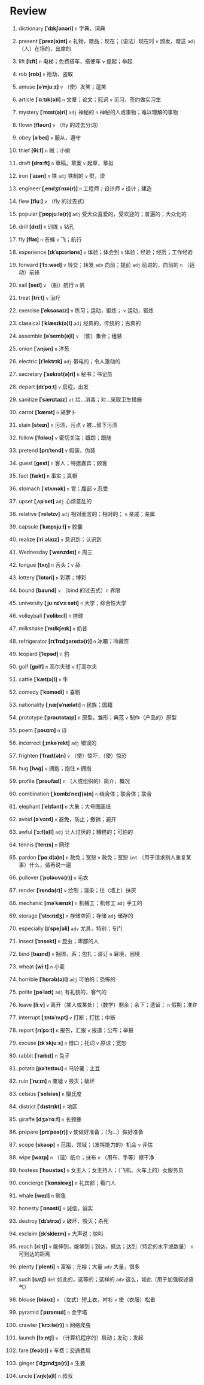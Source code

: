 # Review
1. dictionary **[ˈdɪkʃənəri]** `n` 字典，词典

2. present **[ˈprez(ə)nt]** `n` 礼物，赠品；现在；（语法）现在时 `v` 颁发，赠送 `adj` （人）在场的，出席的

3. lift **[lɪft]** `n` 电梯；免费搭车，搭便车 `v` 提起；举起

4. rob **[rɒb]** `v` 抢劫，盗取

5. amuse **[əˈmjuːz]** `v` （使）发笑；逗笑

6. article **[ˈɑːtɪk(ə)l]** `n` 文章；论文；冠词 `v` 见习，签约做实习生

7. mystery **[ˈmɪst(ə)ri]** `adj` 神秘的 `n` 神秘的人或事物；难以理解的事物

8. flown **[fləʊn]** `v` （fly 的过去分词）

9. obey **[əˈbeɪ]** `v` 服从，遵守

10. thief **[θiːf]** `n` 贼；小偷

11. draft **[drɑːft]** `n` 草稿，草案 `v` 起草，草拟

12. iron **[ˈaɪən]** `n` 铁 `adj` 铁制的 `v` 熨，烫

13. engineer **[ˌendʒɪˈnɪə(r)]** `n` 工程师；设计师 `v` 设计；建造

14. flew **[fluː]** `v` （fly 的过去式）

15. popular **[ˈpɒpjuːlə(r)]** `adj` 受大众喜爱的，受欢迎的；普遍的；大众化的

16. drill **[drɪl]** `n` 训练 `v` 钻孔

17. fly **[flaɪ]** `n` 苍蝇 `v` 飞；航行

18. experience **[ɪkˈspɪəriəns]** `v` 体验；体会到 `n` 体验；经验；经历；工作经验

19. forward **[ˈfɔːwəd]** `v` 转交；转发 `adv` 向前；提前 `adj` 前进的，向前的 `n` （运动）前锋

20. sail **[seɪl]** `v` （船）航行 `n` 帆

21. treat **[triːt]** `v` 治疗

22. exercise **[ˈeksəsaɪz]** `n` 练习；运动，锻炼； `v` 运动，锻炼

23. classical **[ˈklæsɪk(ə)l]** `adj` 经典的，传统的；古典的

24. assemble **[əˈsemb(ə)l]** `v` （使）集合；组装

25. onion **[ˈʌnjən]** `n` 洋葱

26. electric **[ɪˈlektrɪk]** `adj` 带电的；令人激动的

27. secretary **[ˈsekrət(ə)ri]** `n` 秘书；书记员

28. depart **[dɪˈpɑːt]** `v` 启程，出发

29. sanitize **[ˈsænɪtaɪz]** `vt` 给...消毒；对...采取卫生措施

30. carrot **[ˈkærət]** `n` 胡萝卜

31. stain **[steɪn]** `n` 污渍，污点 `v` 被...留下污渍

32. follow **[ˈfɒləʊ]** `v` 密切关注；跟踪；跟随

33. pretend **[prɪˈtend]** `v` 假装，伪装

34. guest **[ɡest]** `n` 客人；特邀嘉宾；顾客

35. fact **[fækt]** `n` 事实；真相

36. stomach **[ˈstʌmək]** `n` 胃；腹部 `v` 忍受

37. upset **[ˌʌpˈset]** `adj` 心烦意乱的

38. relative **[ˈrelətɪv]** `adj` 相对而言的；相对的； `n` 亲戚；亲属

39. capsule **[ˈkæpsjuːl]** `n` 胶囊

40. realize **[ˈriːəlaɪz]** `v` 意识到；认识到

41. Wednesday **[ˈwenzdeɪ]** `n` 周三

42. tongue **[tʌŋ]** `n` 舌头；`v` 舔

43. lottery **[ˈlɒtəri]** `n` 彩票；博彩

44. bound **[baʊnd]** `v` （bind 的过去式）`n` 界限

45. university **[ˌjuːnɪˈvɜːsəti]** `n` 大学；综合性大学

46. volleyball **[ˈvɒlibɔːl]** `n` 排球

47. milkshake **[ˈmɪlkʃeɪk]** `n` 奶昔

48. refrigerator **[rɪˈfrɪdʒəreɪtə(r)]** `n` 冰箱；冷藏库

49. leopard **[ˈlepəd]** `n` 豹

50. golf **[ɡɒlf]** `n` 高尔夫球 `v` 打高尔夫

51. cattle **[ˈkæt(ə)l]** `n` 牛

52. comedy **[ˈkɒmədi]** `n` 喜剧

53. nationality **[ˌnæʃəˈnæləti]** `n` 民族；国籍

54. prototype **[ˈprəʊtətaɪp]** `n` 原型，雏形；典范 `v` 制作（产品的）原型

55. poem **[ˈpəʊɪm]** `n` 诗

56. incorrect **[ˌɪnkəˈrekt]** `adj` 错误的

57. frighten **[ˈfraɪt(ə)n]** `v` （使）惊吓，（使）惊恐

58. hug **[hʌɡ]** `v` 拥抱；抱住 `n` 拥抱

59. profile **[ˈprəʊfaɪl]** `n` （人或组织的）简介，概况

60. combination **[ˌkɒmbɪˈneɪʃ(ə)n]** `n` 结合体；联合体；联合

61. elephant **[ˈelɪfənt]** `n` 大象；大号图画纸

62. avoid **[əˈvɔɪd]** `v` 避免，防止；撤销；避开

63. awful **[ˈɔːf(ə)l]** `adj` 让人讨厌的；糟糕的；可怕的

64. tennis **[ˈtenɪs]** `n` 网球

65. pardon **[ˈpɑːd(ə)n]** `n` 赦免；宽恕 `v` 赦免；宽恕 `int` （用于请求别人重复某事）什么，请再说一遍

66. pullover **[ˈpʊləʊvə(r)]** `n` 毛衣

67. render **[ˈrendə(r)]** `v` 绘制；渲染；往（墙上）抹灰

68. mechanic **[məˈkænɪk]** `n` 机械工；机修工 `adj` 手工的

69. storage **[ˈstɔːrɪdʒ]** `n` 存储空间；存储 `adj` 储存的

70. especially **[ɪˈspeʃəli]** `adv` 尤其，特别；专门

71. insect **[ˈɪnsekt]** `n` 昆虫；卑鄙的人

72. bind **[baɪnd]** `v` 捆绑，系；包扎；装订 `n` 窘境，困境

73. wheat **[wiːt]** `n` 小麦

74. horrible **[ˈhɒrəb(ə)l]** `adj` 可怕的；恐怖的

75. polite **[pəˈlaɪt]** `adj` 有礼貌的，客气的

76. leave **[liːv]** `v` 离开（某人或某处）；（数学）剩余；余下；遗留； `n` 假期；准许

77. interrupt **[ˌɪntəˈrʌpt]** `v` 打断；打扰；中断

78. report **[rɪˈpɔːt]** `n` 报告，汇报 `v` 报道；公布；举报

79. excuse **[ɪkˈskjuːs]** `n` 借口；托词 `v` 原谅；宽恕

80. rabbit **[ˈræbɪt]** `n` 兔子

81. potato **[pəˈteɪtəʊ]** `n` 马铃薯；土豆

82. ruin **[ˈruːɪn]** `n` 废墟 `v` 毁灭；破坏

83. celsius **[ˈselsiəs]** `n` 摄氏度

84. district **[ˈdɪstrɪkt]** `n` 地区

85. giraffe **[dʒəˈrɑːf]** `n` 长颈鹿

86. prepare **[prɪˈpeə(r)]** `v` 使做好准备；（为...）做好准备

87. scope **[skəʊp]** `n` 范围，领域；（发挥能力的）机会 `v` 评估

88. wipe **[waɪp]** `n` （湿）纸巾；抹布 `v` （用布、手等）擦干净

89. hostess **[ˈhəʊstəs]** `n` 女主人；女主持人；（飞机、火车上的）女服务员

90. concierge **[ˈkɒnsieəʒ]** `n` 礼宾部；看门人

91. whale **[weɪl]** `n` 鲸鱼

92. honesty **[ˈɒnəsti]** `n` 诚信，诚实

93. destroy **[dɪˈstrɔɪ]** `v` 破坏，毁灭；杀死

94. exclaim **[ɪkˈskleɪm]** `v` 大声说；惊叫

95. reach **[riːtʃ]** `v` 能伸到，能够到；到达，抵达；达到（特定的水平或数量） `n` 可到达的距离

96. plenty **[ˈplenti]** `n` 富裕；充裕；大量 `adv` 大量，很多

97. such **[sʌtʃ]** `det` 如此的，这等的；这样的 `adv` 这么，如此（用于加强叙述语气）

98. blouse **[blaʊz]** `n` （女式）短上衣，衬衫 `v` 使（衣服）松垂

99. pyramid **[ˈpɪrəmɪd]** `n` 金字塔

100. crawler **[ˈkrɔːlə(r)]** `n` 网络爬虫

101. launch **[lɔːntʃ]** `v` （计算机程序的）启动；发动；发起

102. fare **[feə(r)]** `n` 车费；交通费用

103. ginger **[ˈdʒɪndʒə(r)]** `n` 生姜

104. uncle **[ˈʌŋk(ə)l]** `n` 叔叔

